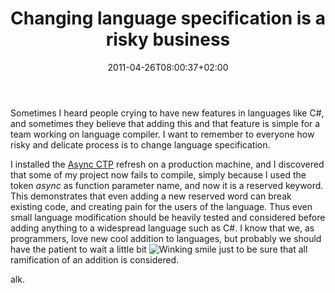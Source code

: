 ﻿---
title: "Changing language specification is a risky business"
description: ""
date: 2011-04-26T08:00:37+02:00
draft: false
tags: [General]
categories: [General]
---
Sometimes I heard people crying to have new features in languages like C#, and sometimes they believe that adding this and that feature is simple for a team working on language compiler. I want to remember to everyone how risky and delicate process is to change language specification.

I installed the [Async CTP](http://blogs.msdn.com/b/visualstudio/archive/2011/04/13/async-ctp-refresh.aspx) refresh on a production machine, and I discovered that some of my project now fails to compile, simply because I used the token *async* as function parameter name, and now it is a reserved keyword. This demonstrates that even adding a new reserved word can break existing code, and creating pain for the users of the language. Thus even small language modification should be heavily tested and considered before adding anything to a widespread language such as C#. I know that we, as programmers, love new cool addition to languages, but probably we should have the patient to wait a little bit ![Winking smile](https://www.codewrecks.com/blog/wp-content/uploads/2011/04/wlEmoticon-winkingsmile.png) just to be sure that all ramification of an addition is considered.

alk.
